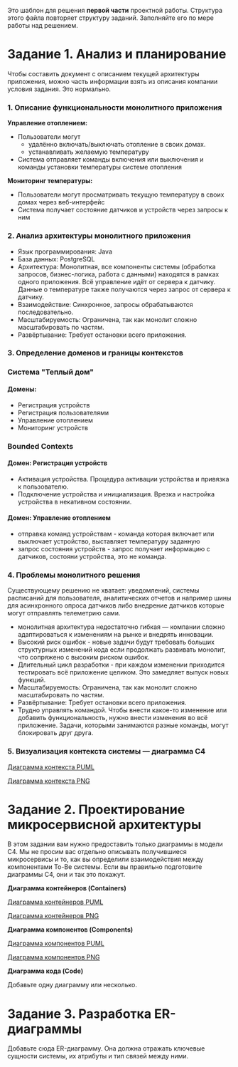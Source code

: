 Это шаблон для решения **первой части** проектной работы. Структура этого файла повторяет структуру заданий. Заполняйте его по мере работы над решением.

# Задание 1. Анализ и планирование

Чтобы составить документ с описанием текущей архитектуры приложения, можно часть информации взять из описания компании условия задания. Это нормально.

### 1. Описание функциональности монолитного приложения

**Управление отоплением:**

- Пользователи могут 
    - удалённо включать/выключать отопление в своих домах.
    - устанавливать желаемую температуру
- Система отправляет команды включения или выключения  и команды установки температуры системе отопления


**Мониторинг температуры:**

- Пользователи могут просматривать текущую температуру в своих домах через веб-интерфейс
- Система получает состояние датчиков и устройств через запросы к ним

### 2. Анализ архитектуры монолитного приложения

 - Язык программирования: Java
 - База данных: PostgreSQL
 - Архитектура: Монолитная, все компоненты системы (обработка запросов, бизнес-логика, работа с данными) находятся в рамках одного приложения. Всё управление идёт от сервера к датчику. Данные о температуре также получаются через запрос от сервера к датчику.
 - Взаимодействие: Синхронное, запросы обрабатываются последовательно.
 - Масштабируемость: Ограничена, так как монолит сложно масштабировать по частям.
 - Развёртывание: Требует остановки всего приложения.


### 3. Определение доменов и границы контекстов
### Система "Теплый дом"
#### Домены:
 - Регистрация устройств
 - Регистрация пользователями
 - Управление отоплением
 - Мониторинг устройств

### Bounded Contexts
#### Домен: Регистрация устройств
 - Активация устройства. Процедура активации устройства и привязка к пользователю.
 - Подключение устройства и инициализация. Врезка и настройка устройства в некативном состоянии.

#### Домен: Управление отоплением
 - отправка команд устройствам - команда которая включает или выключает устройство, выставляет температуру заданную
 - запрос состояния устройств - запрос получает информацию с датчиков, состояни устройства, это не команда.

### **4. Проблемы монолитного решения**
Существующему решению не хватает: уведомлений, системы расписаний для пользователя, аналитических отчетов и например шины для асинхронного опроса датчиков либо внедрение датчиков которые могут отправлять телеметрию сами.

- монолитная архитектура недостаточно гибкая — компании сложно адаптироваться к изменениям на рынке и внедрять инновации.
 - Высокий риск ошибок  - новые задачи будут требовать больших структурных изменений кода если продолжать развивать монолит, что сопряжено с высоким риском ошибок.
 - Длительный цикл разработки - при каждом изменении приходится тестировать всё приложение целиком. Это замедляет выпуск новых функций.
 - Масштабируемость: Ограничена, так как монолит сложно масштабировать по частям.
 - Развёртывание: Требует остановки всего приложения.
 - Трудно управлять командой. Чтобы внести какое-то изменение или добавить функциональность, нужно внести изменения во всё приложение. Задачи, которыми занимаются разные команды, могут блокировать друг друга.

### 5. Визуализация контекста системы — диаграмма С4

[Диаграмма контекста PUML](https://github.com/vbaglay/architecture-sprint-3/blob/sprint_3/task1/diagram-context.puml)

[Диаграмма контекста PNG](https://github.com/vbaglay/architecture-sprint-3/blob/sprint_3/task1/diagram-context.png)

# Задание 2. Проектирование микросервисной архитектуры

В этом задании вам нужно предоставить только диаграммы в модели C4. Мы не просим вас отдельно описывать получившиеся микросервисы и то, как вы определили взаимодействия между компонентами To-Be системы. Если вы правильно подготовите диаграммы C4, они и так это покажут.

**Диаграмма контейнеров (Containers)**

[Диаграмма контейнеров PUML](https://github.com/vbaglay/architecture-sprint-3/blob/sprint_3/task2/diagram2_containers.puml)

[Диаграмма контейнеров PNG](https://github.com/vbaglay/architecture-sprint-3/blob/sprint_3/task2/Container.png)

**Диаграмма компонентов (Components)**

[Диаграмма компонентов PUML](https://github.com/vbaglay/architecture-sprint-3/blob/sprint_3/task2/diagram2_components.puml)

[Диаграмма компонентов PNG](https://github.com/vbaglay/architecture-sprint-3/blob/sprint_3/task2/diagram2_components.png)

**Диаграмма кода (Code)**

Добавьте одну диаграмму или несколько.

# Задание 3. Разработка ER-диаграммы

Добавьте сюда ER-диаграмму. Она должна отражать ключевые сущности системы, их атрибуты и тип связей между ними.
